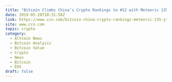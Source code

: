 ```yaml
---
title: "Bitcoin Climbs China’s Crypto Rankings to #12 with Meteoric 135% 2019 Gains"
date: 2019-05-28T10:31:58Z
link: https://www.ccn.com/bitcoin-china-crypto-rankings-meteoric-135-ytd-gain?utm_medium=RSS&utm_source=hune
site: www.ccn.com
topic: crypto
category:
  - Altcoin News
  - Bitcoin Analysis
  - Bitcoin Value
  - Crypto
  - News
  - Bitcoin
  - EOS
draft: false
---
```

